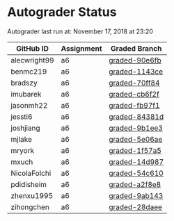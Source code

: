 # Autograder Status
Autograder last run at: November 17, 2018 at 23:20

| GitHub ID | Assignment | Graded Branch |
|-----------|------------|---------------|
| alecwright99 | a6 | [graded-90e6fb](https://github.com/Fall2018COMP401-001/a6-alecwright99/tree/graded-90e6fb) | 
| benmc219 | a6 | [graded-1143ce](https://github.com/Fall2018COMP401-001/a6-benmc219/tree/graded-1143ce) | 
| bradszy | a6 | [graded-70ff84](https://github.com/Fall2018COMP401-001/a6-bradszy/tree/graded-70ff84) | 
| imubarek | a6 | [graded-cb6f2f](https://github.com/Fall2018COMP401-001/a6-imubarek/tree/graded-cb6f2f) | 
| jasonmh22 | a6 | [graded-fb97f1](https://github.com/Fall2018COMP401-001/a6-jasonmh22/tree/graded-fb97f1) | 
| jessti6 | a6 | [graded-84381d](https://github.com/Fall2018COMP401-001/a6-jessti6/tree/graded-84381d) | 
| joshjiang | a6 | [graded-9b1ee3](https://github.com/Fall2018COMP401-001/a6-joshjiang/tree/graded-9b1ee3) | 
| mjlake | a6 | [graded-5e06ae](https://github.com/Fall2018COMP401-001/a6-mjlake/tree/graded-5e06ae) | 
| mryork | a6 | [graded-1f57a5](https://github.com/Fall2018COMP401-001/a6-mryork/tree/graded-1f57a5) | 
| mxuch | a6 | [graded-14d987](https://github.com/Fall2018COMP401-001/a6-mxuch/tree/graded-14d987) | 
| NicolaFolchi | a6 | [graded-54c610](https://github.com/Fall2018COMP401-001/a6-NicolaFolchi/tree/graded-54c610) | 
| pdidisheim | a6 | [graded-a2f8e8](https://github.com/Fall2018COMP401-001/a6-pdidisheim/tree/graded-a2f8e8) | 
| zhenxu1995 | a6 | [graded-9ab143](https://github.com/Fall2018COMP401-001/a6-zhenxu1995/tree/graded-9ab143) | 
| zihongchen | a6 | [graded-28daee](https://github.com/Fall2018COMP401-001/a6-zihongchen/tree/graded-28daee) | 
